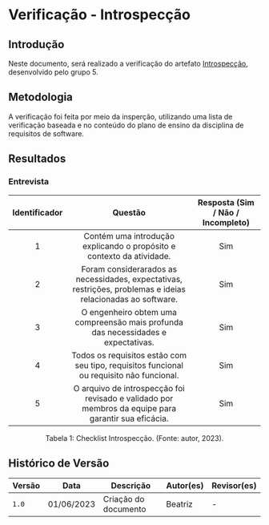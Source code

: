 # Verificação - Introspecção

## Introdução

Neste documento, será realizado a verificação do artefato [Introspecção](https://requisitos-de-software.github.io/2023.1-Letterboxd/Elicita%C3%A7%C3%A3o/introspeccao/), desenvolvido pelo grupo 5.
## Metodologia

A verificação foi feita por meio da insperção, utilizando uma lista de verificação baseada e no conteúdo do plano de ensino da disciplina de requisitos de software.

## Resultados

### Entrevista

| Identificador |                                       Questão                                                                  | Resposta (Sim / Não / Incompleto) |
| :-----------: | :------------------------------------------------------------------------------------------------------------: | :-------------------------------: |
|       1       |   Contém uma introdução explicando o propósito e contexto da atividade.                                        |                Sim                |
|       2       |   Foram considerarados as necessidades, expectativas, restrições, problemas e ideias relacionadas ao software. |                Sim                |
|       3       |   O engenheiro obtem uma compreensão mais profunda das necessidades e expectativas.                            |                Sim                |
|       4       |   Todos os requisitos estão com seu tipo, requisitos funcional ou requisito não funcional.                     |                Sim                |
|       5       |   O arquivo de introspecção foi revisado e validado por membros da equipe para garantir sua eficácia.          |                Sim                |


<div style="text-align: center">
<p>
Tabela 1: Checklist Introspecção. (Fonte: autor, 2023).
</p>
</div>

## Histórico de Versão

| Versão | Data       | Descrição            | Autor(es)   | Revisor(es) |
| ------ | ---------- | -------------------- | ----------- | ----------- |
| `1.0`  | 01/06/2023 | Criação do documento | Beatriz | -           |
